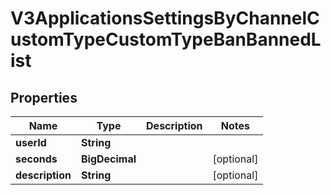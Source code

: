

# V3ApplicationsSettingsByChannelCustomTypeCustomTypeBanBannedList


## Properties

Name | Type | Description | Notes
------------ | ------------- | ------------- | -------------
**userId** | **String** |  | 
**seconds** | **BigDecimal** |  |  [optional]
**description** | **String** |  |  [optional]



